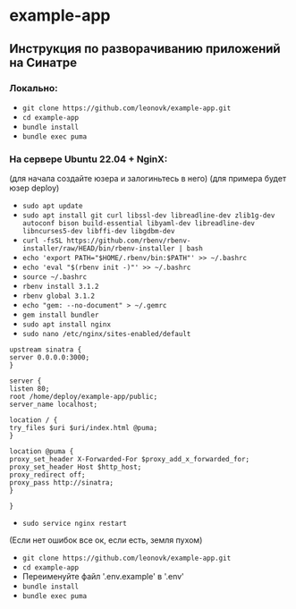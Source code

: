# example-app
## Инструкция по разворачиванию приложений на Синатре

### Локально:

- `git clone https://github.com/leonovk/example-app.git`
- `cd example-app`
- `bundle install`
- `bundle exec puma`

### На сервере Ubuntu 22.04 + NginX:

(для начала создайте юзера и залогиньтесь в него)
(для примера будет юзер deploy)

- `sudo apt update`
- `sudo apt install git curl libssl-dev libreadline-dev zlib1g-dev autoconf bison build-essential libyaml-dev libreadline-dev libncurses5-dev libffi-dev libgdbm-dev`
- `curl -fsSL https://github.com/rbenv/rbenv-installer/raw/HEAD/bin/rbenv-installer | bash`
- `echo 'export PATH="$HOME/.rbenv/bin:$PATH"' >> ~/.bashrc`
- `echo 'eval "$(rbenv init -)"' >> ~/.bashrc`
- `source ~/.bashrc`
- `rbenv install 3.1.2`
- `rbenv global 3.1.2`
- `echo "gem: --no-document" > ~/.gemrc`
- `gem install bundler`
- `sudo apt install nginx`
- `sudo nano /etc/nginx/sites-enabled/default`

```
upstream sinatra {
server 0.0.0.0:3000;
}

server {
listen 80;
root /home/deploy/example-app/public;
server_name localhost;

location / {
try_files $uri $uri/index.html @puma;
}

location @puma {
proxy_set_header X-Forwarded-For $proxy_add_x_forwarded_for;
proxy_set_header Host $http_host;
proxy_redirect off;
proxy_pass http://sinatra;
}

}
```

- `sudo service nginx restart`

(Если нет ошибок все ок, если есть, земля пухом)

- `git clone https://github.com/leonovk/example-app.git`
- `cd example-app`
-  Переименуйте файл '.env.example' в '.env'
- `bundle install`
- `bundle exec puma`